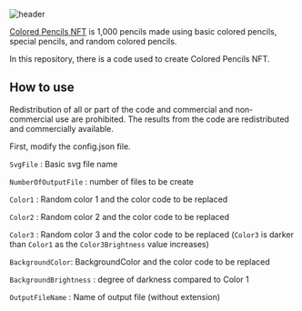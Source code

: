 ![header](https://capsule-render.vercel.app/api?type=waving&color=0:8EC5FC,100:E0C3FC&height=300&section=header&text=Colored%20Pencils%20NFT&fontSize=80&&animation=fadeIn&fontColor=202020)

[Colored Pencils NFT](https://opensea.io/collection/colored-pencils-ntf) is 1,000 pencils made using basic colored pencils, special pencils, and random colored pencils.

In this repository, there is a code used to create Colored Pencils NFT.


## How to use

Redistribution of all or part of the code and commercial and non-commercial use are prohibited.
The results from the code are redistributed and commercially available.

First, modify the config.json file.

`SvgFile` : Basic svg file name

`NumberOfOutputFile` : number of files to be create

`Color1` : Random color 1 and the color code to be replaced

`Color2` : Random color 2 and the color code to be replaced

`Color3` : Random color 3 and the color code to be replaced (`Color3` is darker than `Color1` as the `Color3Brightness` value increases)

`BackgroundColor`: BackgroundColor and the color code to be replaced

`BackgroundBrightness` : degree of darkness compared to Color 1

`OutputFileName` : Name of output file (without extension)


